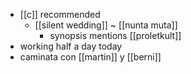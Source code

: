 - [[c]] recommended
  - [[silent wedding]] ~ [[nunta muta]]
    - synopsis mentions [[proletkult]]
- working half a day today
- caminata con [[martin]] y [[berni]]
